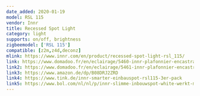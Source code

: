 ```yaml
---
date_added: 2020-01-19
model: RSL 115
vendor: Innr
title: Recessed Spot Light
category: light
supports: on/off, brightness
zigbeemodel: ['RSL 115']
compatible: [z2m,z4d,deconz]
mlink: https://www.innr.com/en/product/recessed-spot-light-rsl_115/
link: https://www.domadoo.fr/en/eclairage/5460-innr-plafonnier-encastrable-metal-pack-de-3-blanc-chaud-2700k-avec-driver-led-8718781552886.html
link2: https://www.domadoo.fr/en/eclairage/5461-innr-plafonnier-encastrable-metal-1-spot-additionnel-blanc-chaud-2700k-8718781552893.html
link3: https://www.amazon.de/dp/B08DRJ2ZRD
link4: https://www.tink.de/innr-smarter-einbauspot-rsl115-3er-pack
link5: https://www.bol.com/nl/nl/p/innr-slimme-inbouwspot-white-werkt-met-philips-hue-warmwit-licht-zigbee-smart-led-lamp-dimbaar-3-pack/9300000017783190/
---
```

